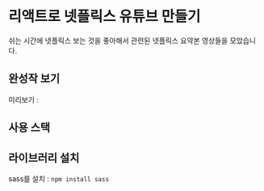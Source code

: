 # 리액트로 넷플릭스 유튜브 만들기
쉬는 시간에 넷플릭스 보는 것을 좋아해서 관련된 넷플릭스 요약본 영상들을 모았습니다.

## 완성작 보기
미리보기 :

## 사용 스택

## 라이브러리 설치
sass를 설치 : `npm install sass`